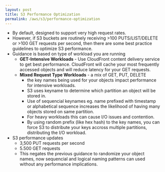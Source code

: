 ```yaml
---
layout: post
title: S3 Performance Optimization
permalink: /aws/s3/performance-optimization
---
```


- By default, designed to support very high request rates.
- However, if S3 buckets are routinely receiving >100 PUTS/LIST/DELETE or >100 GET requests per second, then there are some best practice guidelines to optimize S3 performance.
- Guidance is based on type of workload you are running
    - **GET-Intensive Workloads** - Use CloudFront content delivery service to get best performance. CloudFront will cache your most frequently accessed objects and will reduce latency for your GET requests.
    - **Mixed Request Type Workloads** - a mix of GET, PUT, DELETE
        - the key names being used for your objects impact performance for intensive workloads.
        - S3 uses keyname to determine which partition an object will be stored in.
        - Use of sequencial keynames eg. name prefixed with timestamp or alphabetical sequence increases the likelihood of having many objects stored on same partition.
        - For heavy workloads this can cause I/O issues and contention.
        - By using random prefix (like hex hash) to the key names, you can force S3 to distribute your keys accross multiple partitions, distributing the I/O workload.
- S3 performance updates
    - 3,500 PUT requests per second
    - 5.500 GET requests
    - This negates the previous guidance to randomize your object names, now sequencial and logical naming patterns can used without any performance implications.

